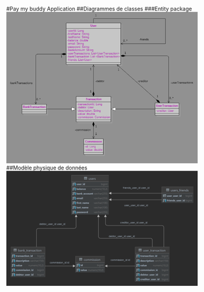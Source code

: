#Pay my buddy Application
##Diagrammes de classes
###Entity package
![](externalRessouces/UML.png)
##Modèle physique de données
![](externalRessouces/PDM.png)